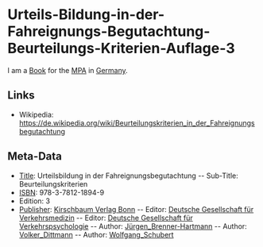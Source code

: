 # Urteils-Bildung-in-der-Fahreignungs-Begutachtung-Beurteilungs-Kriterien-Auflage-3

I am a [Book](700000.md) for the [MPA](1000001001.md) in [Germany](140000025.md).

## Links

- Wikipedia: https://de.wikipedia.org/wiki/Beurteilungskriterien_in_der_Fahreignungsbegutachtung

## Meta-Data

- [Title](700044.md): Urteilsbildung in der Fahreignungsbegutachtung
-- Sub-Title: Beurteilungskriterien
- [ISBN](700045.md): 978-3-7812-1894-9
- Edition: 3
- [Publisher](240000015.md): [Kirschbaum Verlag Bonn](240000013.md)
-- Editor: [Deutsche Gesellschaft für Verkehrsmedizin](1000001013.md)
-- Editor: [Deutsche Gesellschaft für Verkehrspsychologie](1000001011.md)
-- Author: [Jürgen_Brenner-Hartmann](404.md)
-- Author: [Volker_Dittmann](404.md)
-- Author: [Wolfgang_Schubert](1000001015.md)
